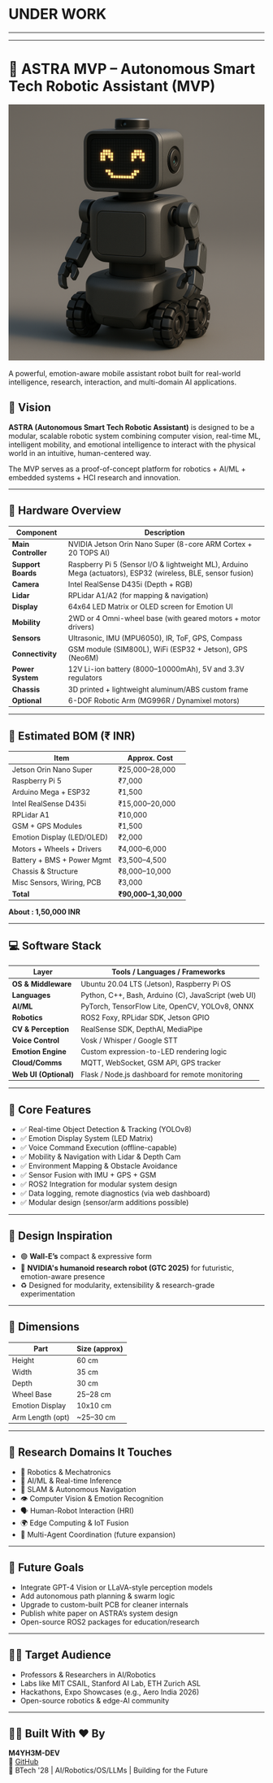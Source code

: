 <H1> UNDER WORK  </H1>

---
---

# 🤖 ASTRA MVP – Autonomous Smart Tech Robotic Assistant (MVP)

![Banner](./ROBOT_MVP.png)

A powerful, emotion-aware mobile assistant robot built for real-world intelligence, research, interaction, and multi-domain AI applications.

## 🌟 Vision

**ASTRA (Autonomous Smart Tech Robotic Assistant)** is designed to be a modular, scalable robotic system combining computer vision, real-time ML, intelligent mobility, and emotional intelligence to interact with the physical world in an intuitive, human-centered way.

The MVP serves as a proof-of-concept platform for robotics + AI/ML + embedded systems + HCI research and innovation.

---

## 🔩 Hardware Overview

| Component | Description |
|----------|-------------|
| **Main Controller** | NVIDIA Jetson Orin Nano Super (8-core ARM Cortex + 20 TOPS AI) |
| **Support Boards** | Raspberry Pi 5 (Sensor I/O & lightweight ML), Arduino Mega (actuators), ESP32 (wireless, BLE, sensor fusion) |
| **Camera** | Intel RealSense D435i (Depth + RGB) |
| **Lidar** | RPLidar A1/A2 (for mapping & navigation) |
| **Display** | 64x64 LED Matrix or OLED screen for Emotion UI |
| **Mobility** | 2WD or 4 Omni-wheel base (with geared motors + motor drivers) |
| **Sensors** | Ultrasonic, IMU (MPU6050), IR, ToF, GPS, Compass |
| **Connectivity** | GSM module (SIM800L), WiFi (ESP32 + Jetson), GPS (Neo6M) |
| **Power System** | 12V Li-ion battery (8000–10000mAh), 5V and 3.3V regulators |
| **Chassis** | 3D printed + lightweight aluminum/ABS custom frame |
| **Optional** | 6-DOF Robotic Arm (MG996R / Dynamixel motors) |

---

## 💸 Estimated BOM (₹ INR)

| Item                        | Approx. Cost |
|-----------------------------|--------------|
| Jetson Orin Nano Super      | ₹25,000–28,000 |
| Raspberry Pi 5              | ₹7,000 |
| Arduino Mega + ESP32        | ₹1,500 |
| Intel RealSense D435i       | ₹15,000–20,000 |
| RPLidar A1                  | ₹10,000 |
| GSM + GPS Modules           | ₹1,500 |
| Emotion Display (LED/OLED)  | ₹2,000 |
| Motors + Wheels + Drivers   | ₹4,000–6,000 |
| Battery + BMS + Power Mgmt  | ₹3,500–4,500 |
| Chassis & Structure         | ₹8,000–10,000 |
| Misc Sensors, Wiring, PCB   | ₹3,000 |
| **Total**                   | **₹90,000–1,30,000** |

**About : 1,50,000 INR**

---

## 💻 Software Stack

| Layer | Tools / Languages / Frameworks |
|-------|-------------------------------|
| **OS & Middleware** | Ubuntu 20.04 LTS (Jetson), Raspberry Pi OS |
| **Languages** | Python, C++, Bash, Arduino (C), JavaScript (web UI) |
| **AI/ML** | PyTorch, TensorFlow Lite, OpenCV, YOLOv8, ONNX |
| **Robotics** | ROS2 Foxy, RPLidar SDK, Jetson GPIO |
| **CV & Perception** | RealSense SDK, DepthAI, MediaPipe |
| **Voice Control** | Vosk / Whisper / Google STT |
| **Emotion Engine** | Custom expression-to-LED rendering logic |
| **Cloud/Comms** | MQTT, WebSocket, GSM API, GPS tracker |
| **Web UI (Optional)** | Flask / Node.js dashboard for remote monitoring |

---

## 🧠 Core Features

- ✅ Real-time Object Detection & Tracking (YOLOv8)
- ✅ Emotion Display System (LED Matrix)
- ✅ Voice Command Execution (offline-capable)
- ✅ Mobility & Navigation with Lidar & Depth Cam
- ✅ Environment Mapping & Obstacle Avoidance
- ✅ Sensor Fusion with IMU + GPS + GSM
- ✅ ROS2 Integration for modular system design
- ✅ Data logging, remote diagnostics (via web dashboard)
- ✅ Modular design (sensor/arm additions possible)

---

## 🧬 Design Inspiration

- 🟢 **Wall-E’s** compact & expressive form
- 🔵 **NVIDIA's humanoid research robot (GTC 2025)** for futuristic, emotion-aware presence
- ♻️ Designed for modularity, extensibility & research-grade experimentation

---

## 📏 Dimensions

| Part           | Size (approx) |
|----------------|---------------|
| Height         | 60 cm |
| Width          | 35 cm |
| Depth          | 30 cm |
| Wheel Base     | 25–28 cm |
| Emotion Display | 10x10 cm |
| Arm Length (opt) | ~25–30 cm |

---

## 🔬 Research Domains It Touches

- 🤖 Robotics & Mechatronics
- 🧠 AI/ML & Real-time Inference
- 📍 SLAM & Autonomous Navigation
- 👁️ Computer Vision & Emotion Recognition
- 🗣️ Human-Robot Interaction (HRI)
- 🌍 Edge Computing & IoT Fusion
- 🧩 Multi-Agent Coordination (future expansion)

---

## 🎯 Future Goals

- Integrate GPT-4 Vision or LLaVA-style perception models
- Add autonomous path planning & swarm logic
- Upgrade to custom-built PCB for cleaner internals
- Publish white paper on ASTRA’s system design
- Open-source ROS2 packages for education/research

---

## 🧑‍🏫 Target Audience

- Professors & Researchers in AI/Robotics
- Labs like MIT CSAIL, Stanford AI Lab, ETH Zurich ASL
- Hackathons, Expo Showcases (e.g., Aero India 2026)
- Open-source robotics & edge-AI community

---

## 🙋‍♂️ Built With ❤️ By

**M4YH3M-DEV**  
🔗 [GitHub](https://github.com/M4YH3M-DEV)  
🧪 BTech '28 | AI/Robotics/OS/LLMs | Building for the Future


